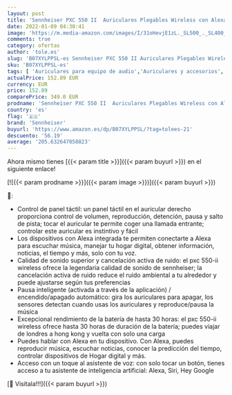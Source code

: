 ```yaml
---
layout: post
title: 'Sennheiser PXC 550 II  Auriculares Plegables Wireless con Alexa integrada  Cancelación de Ruido y Pausa Inteligente  Bluetooth  Circumaurales  Negro'
date: 2022-01-09 04:30:41
image: 'https://m.media-amazon.com/images/I/31oHevjE1zL._SL500_._SL400_.jpg'
comments: true
category: ofertas
author: 'tole.es'
slug: 'B07XYLPPSL-es Sennheiser PXC 550 II Auriculares Plegables Wireless con...'
sku: 'B07XYLPPSL-es'
tags: [ 'Auriculares para equipo de audio','Auriculares y accesorios','Electrónica','alexa','sennheiser', ]
actualPrice: 152.89 EUR
currency: EUR
price: 152.89
comparePrice: 349.0 EUR
prodname: 'Sennheiser PXC 550 II  Auriculares Plegables Wireless con Alexa integrada  Cancelación de Ruido y Pausa Inteligente  Bluetooth  Circumaurales  Negro'
country: 'es'
flag: '🇪🇸'
brand: 'Sennheiser'
buyurl: 'https://www.amazon.es/dp/B07XYLPPSL/?tag=tolees-21'
descuento: '56.19'
average: '205.632647058823'
---
```


Ahora mismo tienes [{{< param title >}}]({{< param buyurl >}}) en el siguiente enlace!

[![{{< param prodname >}}]({{< param image >}})]({{< param buyurl >}})

🔎:

- Control de panel táctil: un panel táctil en el auricular derecho proporciona control de volumen, reproducción, detención, pausa y salto de pista; tocar el auricular te permite coger una llamada entrante; controlar este auricular es instintivo y fácil
- Los dispositivos con Alexa integrada te permiten conectarte a Alexa para escuchar música, manejar tu hogar digital, obtener información, noticias, el tiempo y más, solo con tu voz.
- Calidad de sonido superior y cancelación activa de ruido: el pxc 550-ii wireless ofrece la legendaria calidad de sonido de sennheiser; la cancelación activa de ruido reduce el ruido ambiental a tu alrededor y puede ajustarse según tus preferencias
- Pausa inteligente (activada a través de la aplicación) / encendido/apagado automático: gira los auriculares para apagar, los sensores detectan cuando usas los auriculares y reproduce/pausa la música
- Excepcional rendimiento de la batería de hasta 30 horas: el pxc 550-ii wireless ofrece hasta 30 horas de duración de la batería; puedes viajar de londres a hong kong y vuelta con solo una carga
- Puedes hablar con Alexa en tu dispositivo. Con Alexa, puedes reproducir música, escuchar noticias, conocer la predicción del tiempo, controlar dispositivos de Hogar digital y más.
- Acceso con un toque al asistente de voz: con solo tocar un botón, tienes acceso a tu asistente de inteligencia artificial: Alexa, Siri, Hey Google

[🛒 Visítala!!!]({{< param buyurl >}})
